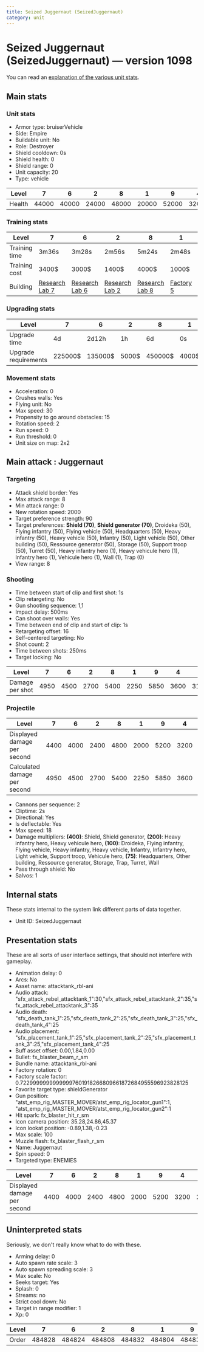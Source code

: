 ```yaml
---
title: Seized Juggernaut (SeizedJuggernaut)
category: unit
---
```


# Seized Juggernaut (SeizedJuggernaut) — version 1098

You can read an [explanation  of the various unit stats](unitexplained.md).

## Main stats

### Unit stats

  * Armor type: bruiserVehicle
  * Side: Empire
  * Buildable unit: No
  * Role: Destroyer
  * Shield cooldown: 0s
  * Shield health: 0
  * Shield range: 0
  * Unit capacity: 20
  * Type: vehicle

|Level |7    |6    |2    |8    |1    |9    |4    |3    |5    |10   |
|------|-----|-----|-----|-----|-----|-----|-----|-----|-----|-----|
|Health|44000|40000|24000|48000|20000|52000|32000|28000|36000|60000|


### Training stats

|Level        |7                                      |6                                      |2                                      |8                                      |1                              |9                                      |4                                      |3                                      |5                                      |10                                      |
|-------------|---------------------------------------|---------------------------------------|---------------------------------------|---------------------------------------|-------------------------------|---------------------------------------|---------------------------------------|---------------------------------------|---------------------------------------|----------------------------------------|
|Training time|3m36s                                  |3m28s                                  |2m56s                                  |5m24s                                  |2m48s                          |5m44s                                  |3m12s                                  |3m4s                                   |3m20s                                  |6m4s                                    |
|Training cost|3400$                                  |3000$                                  |1400$                                  |4000$                                  |1000$                          |4200$                                  |2200$                                  |1800$                                  |2600$                                  |4600$                                   |
|Building     |[Research Lab 7](empireOffenseLab.html)|[Research Lab 6](empireOffenseLab.html)|[Research Lab 2](empireOffenseLab.html)|[Research Lab 8](empireOffenseLab.html)|[Factory 5](empireFactory.html)|[Research Lab 9](empireOffenseLab.html)|[Research Lab 4](empireOffenseLab.html)|[Research Lab 3](empireOffenseLab.html)|[Research Lab 5](empireOffenseLab.html)|[Research Lab 10](empireOffenseLab.html)|


### Upgrading stats

|Level               |7      |6      |2    |8      |1    |9       |4     |3     |5     |10      |
|--------------------|-------|-------|-----|-------|-----|--------|------|------|------|--------|
|Upgrade time        |4d     |2d12h  |1h   |6d     |0s   |1w1d    |7h    |2h30m |20h   |1w5d    |
|Upgrade requirements|225000$|135000$|5000$|450000$|4000$|1500000$|20000$|10000$|50000$|2500000$|


### Movement stats

  * Acceleration: 0
  * Crushes walls: Yes
  * Flying unit: No
  * Max speed: 30
  * Propensity to go around obstacles: 15
  * Rotation speed: 2
  * Run speed: 0
  * Run threshold: 0
  * Unit size on map: 2x2

## Main attack : Juggernaut

### Targeting

  * Attack shield border: Yes
  * Max attack range: 8
  * Min attack range: 0
  * New rotation speed: 2000
  * Target preference strength: 90
  * Target preferences: **Shield (70)**, **Shield generator (70)**, Droideka (50), Flying infantry (50), Flying vehicle (50), Headquarters (50), Heavy infantry (50), Heavy vehicle (50), Infantry (50), Light vehicle (50), Other building (50), Ressource generator (50), Storage (50), Support troop (50), Turret (50), Heavy infantry hero (1), Heavy vehicule hero (1), Infantry hero (1), Vehicule hero (1), Wall (1), Trap (0)
  * View range: 8

### Shooting

  * Time between start of clip and first shot: 1s
  * Clip retargeting: No
  * Gun shooting sequence: 1,1
  * Impact delay: 500ms
  * Can shoot over walls: Yes
  * Time between end of clip and start of clip: 1s
  * Retargeting offset: 16
  * Self-centered targeting: No
  * Shot count: 2
  * Time between shots: 250ms
  * Target locking: No

|Level          |7   |6   |2   |8   |1   |9   |4   |3   |5   |10  |
|---------------|----|----|----|----|----|----|----|----|----|----|
|Damage per shot|4950|4500|2700|5400|2250|5850|3600|3150|4050|6750|


### Projectile

|Level                       |7   |6   |2   |8   |1   |9   |4   |3   |5   |10  |
|----------------------------|----|----|----|----|----|----|----|----|----|----|
|Displayed damage per second |4400|4000|2400|4800|2000|5200|3200|2800|3600|6000|
|Calculated damage per second|4950|4500|2700|5400|2250|5850|3600|3150|4050|6750|


  * Cannons per sequence: 2
  * Cliptime: 2s
  * Directional: Yes
  * Is deflectable: Yes
  * Max speed: 18
  * Damage multipliers: **(400)**: Shield, Shield generator, **(200)**: Heavy infantry hero, Heavy vehicule hero, **(100)**: Droideka, Flying infantry, Flying vehicle, Heavy infantry, Heavy vehicle, Infantry, Infantry hero, Light vehicle, Support troop, Vehicule hero, **(75)**: Headquarters, Other building, Ressource generator, Storage, Trap, Turret, Wall
  * Pass through shield: No
  * Salvos: 1

## Internal stats

These stats internal to the system link different parts of data together.

  * Unit ID: SeizedJuggernaut

## Presentation stats

These are all sorts of user interface settings, that should not interfere with gameplay.

  * Animation delay: 0
  * Arcs: No
  * Asset name: attacktank_rbl-ani
  * Audio attack: "sfx_attack_rebel_attacktank_1":30,"sfx_attack_rebel_attacktank_2":35,"sfx_attack_rebel_attacktank_3":35
  * Audio death: "sfx_death_tank_1":25,"sfx_death_tank_2":25,"sfx_death_tank_3":25,"sfx_death_tank_4":25
  * Audio placement: "sfx_placement_tank_1":25,"sfx_placement_tank_2":25,"sfx_placement_tank_3":25,"sfx_placement_tank_4":25
  * Buff asset offset: 0.00,1.84,0.00
  * Bullet: fx_blaster_beam_r_sm
  * Bundle name: attacktank_rbl-ani
  * Factory rotation: 0
  * Factory scale factor: 0.72299999999999997601918266809661872684955596923828125
  * Favorite target type: shieldGenerator
  * Gun position: "atst_emp_rig_MASTER_MOVER/atst_emp_rig_locator_gun1":1, "atst_emp_rig_MASTER_MOVER/atst_emp_rig_locator_gun2":1
  * Hit spark: fx_blaster_hit_r_sm
  * Icon camera position: 35.28,24.86,45.37
  * Icon lookat position: -0.89,1.38,-0.23
  * Max scale: 100
  * Muzzle flash: fx_blaster_flash_r_sm
  * Name: Juggernaut
  * Spin speed: 0
  * Targeted type: ENEMIES

|Level                      |7   |6   |2   |8   |1   |9   |4   |3   |5   |10  |
|---------------------------|----|----|----|----|----|----|----|----|----|----|
|Displayed damage per second|4400|4000|2400|4800|2000|5200|3200|2800|3600|6000|


## Uninterpreted stats

Seriously, we don't really know what to do with these.

  * Arming delay: 0
  * Auto spawn rate scale: 3
  * Auto spawn spreading scale: 3
  * Max scale: No
  * Seeks target: Yes
  * Splash: 0
  * Streams: no
  * Strict cool down: No
  * Target in range modifier: 1
  * Xp: 0

|Level|7     |6     |2     |8     |1     |9     |4     |3     |5     |10    |
|-----|------|------|------|------|------|------|------|------|------|------|
|Order|484828|484824|484808|484832|484804|484836|484816|484812|484820|484840|



